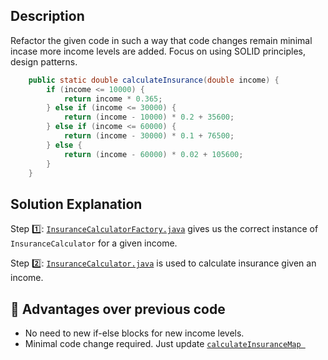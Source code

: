 ## Description
Refactor the given code in such a way that code changes remain minimal incase more income levels are added. Focus on using SOLID principles, design patterns.

```java
    public static double calculateInsurance(double income) {
        if (income <= 10000) {
            return income * 0.365;
        } else if (income <= 30000) {
            return (income - 10000) * 0.2 + 35600;
        } else if (income <= 60000) {
            return (income - 30000) * 0.1 + 76500;
        } else {
            return (income - 60000) * 0.02 + 105600;
        }
    }

```
## Solution Explanation
Step 1️⃣: [`InsuranceCalculatorFactory.java`](src/InsuranceCalculatorFactory.java) gives us the correct instance of `InsuranceCalculator` for a given income.

Step 2️⃣: [`InsuranceCalculator.java`](src/InsuranceCalculator.java) is used to calculate insurance given an income.

## 💪 Advantages over previous code
- No need to new if-else blocks for new income levels.
- Minimal code change required. Just update [`calculateInsuranceMap `](https://github.com/gargVader/OneCard-Assgn/blob/main/src/InsuranceCalculatorFactory.java#L11)
